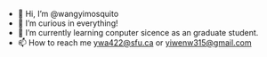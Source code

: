 - 👋 Hi, I’m @wangyimosquito
- 👀 I’m curious in everything!
- 🌱 I’m currently learning conputer sicence as an graduate student.
- 📫 How to reach me ywa422@sfu.ca or yiwenw315@gmail.com

<!---
wangyimosquito/wangyimosquito is a ✨ special ✨ repository because its `README.md` (this file) appears on your GitHub profile.
You can click the Preview link to take a look at your changes.
--->
